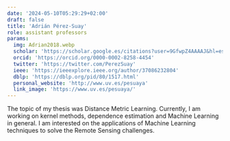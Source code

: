 ```yaml
---
date: '2024-05-10T05:29:29+02:00'
draft: false
title: 'Adrián Pérez-Suay'
role: assistant professors
params:
  img: Adrian2018.webp
  scholar: 'https://scholar.google.es/citations?user=9GfwpZ4AAAAJ&hl=es&authuser=1&oi=ao'
  orcid: 'https://orcid.org/0000-0002-8258-4454'
  twitter: 'https://twitter.com/PerezSuay'
  ieee: 'https://ieeexplore.ieee.org/author/37086232804'
  dblp: 'https://dblp.org/pid/80/1517.html'
  personal_website: 'http://www.uv.es/pesuaya'
  link_image: 'https://www.uv.es/pesuaya/'
---
```


The topic of my thesis was Distance Metric Learning. Currently, I am working on kernel methods, dependence estimation and Machine Learning in general. I am interested on the applications of Machine Learning techniques to solve the Remote Sensing challenges.
